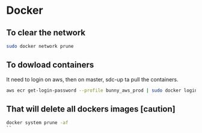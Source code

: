 # Docker

## To clear the network

```bash
sudo docker network prune
```

## To dowload containers 
It need to login on aws, then on master, sdc-up ta pull the containers. 

```bash
aws ecr get-login-password --profile bunny_aws_prod | sudo docker login --username AWS --password-stdin 697826815912.dkr.ecr.us-east-1.amazonaws.com
```

## That will delete all dockers images [caution]

```bash
docker system prune -af
``

